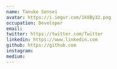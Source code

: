 ```yaml
---
name: Tanuke Sensei
avatar: https://i.imgur.com/1k8By32.png
occupation: Developer
email:
twitter: https://twitter.com/Twitter
linkedin: https://www.linkedin.com
github: https://github.com
instagram:
medium:
---
```

